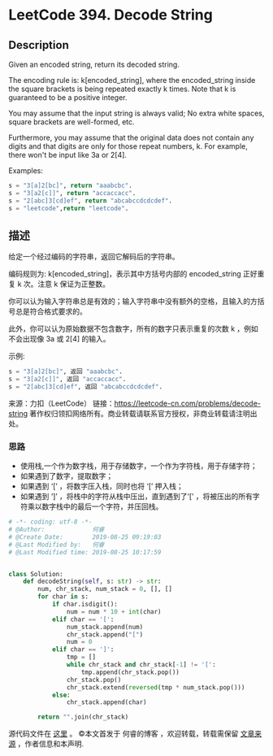 # LeetCode 394. Decode String

## Description

Given an encoded string, return its decoded string.

The encoding rule is: k[encoded_string], where the encoded_string inside the square brackets is being repeated exactly k times. Note that k is guaranteed to be a positive integer.

You may assume that the input string is always valid; No extra white spaces, square brackets are well-formed, etc.

Furthermore, you may assume that the original data does not contain any digits and that digits are only for those repeat numbers, k. For example, there won't be input like 3a or 2[4].

Examples:

```py
s = "3[a]2[bc]", return "aaabcbc".
s = "3[a2[c]]", return "accaccacc".
s = "2[abc]3[cd]ef", return "abcabccdcdcdef".
s = "leetcode",return "leetcode".
```

## 描述

给定一个经过编码的字符串，返回它解码后的字符串。

编码规则为: k[encoded_string]，表示其中方括号内部的 encoded_string 正好重复 k 次。注意 k 保证为正整数。

你可以认为输入字符串总是有效的；输入字符串中没有额外的空格，且输入的方括号总是符合格式要求的。

此外，你可以认为原始数据不包含数字，所有的数字只表示重复的次数 k ，例如不会出现像 3a 或 2[4] 的输入。

示例:

```py
s = "3[a]2[bc]", 返回 "aaabcbc".
s = "3[a2[c]]", 返回 "accaccacc".
s = "2[abc]3[cd]ef", 返回 "abcabccdcdcdef".
```

来源：力扣（LeetCode）
链接：https://leetcode-cn.com/problems/decode-string
著作权归领扣网络所有。商业转载请联系官方授权，非商业转载请注明出处。

### 思路

* 使用栈,一个作为数字栈，用于存储数字，一个作为字符栈，用于存储字符；
* 如果遇到了数字，提取数字；
* 如果遇到 ‘[’ ，将数字压入栈，同时也将 ‘[’ 押入栈；
* 如果遇到 ‘]’ ，将栈中的字符从栈中压出，直到遇到了‘[’ ，将被压出的所有字符乘以数字栈中的最后一个字符，并压回栈。

```py
# -*- coding: utf-8 -*-
# @Author:             何睿
# @Create Date:        2019-08-25 09:19:03
# @Last Modified by:   何睿
# @Last Modified time: 2019-08-25 10:17:59


class Solution:
    def decodeString(self, s: str) -> str:
        num, chr_stack, num_stack = 0, [], []
        for char in s:
            if char.isdigit():
                num = num * 10 + int(char)
            elif char == '[':
                num_stack.append(num)
                chr_stack.append("[")
                num = 0
            elif char == ']':
                tmp = []
                while chr_stack and chr_stack[-1] != '[':
                    tmp.append(chr_stack.pop())
                chr_stack.pop()
                chr_stack.extend(reversed(tmp * num_stack.pop()))
            else:
                chr_stack.append(char)

        return "".join(chr_stack)

```
源代码文件在 [这里](https://github.com/ruicore/Algorithm/blob/master/LeetCode/2019-08-25-394-Decode-String.py) 。
©本文首发于 何睿的博客 ，欢迎转载，转载需保留 [文章来源](https://ruicore.cn/leetcode-394-decode-string/) ，作者信息和本声明.
